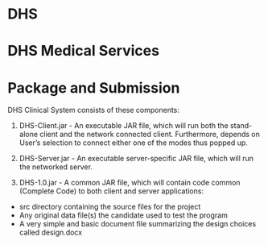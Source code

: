 # DHS
DHS Medical Services
======================
Package and Submission
======================

DHS Clinical System consists of these components: 

1. DHS-Client.jar - An executable JAR file, which will run both the stand-alone client and the network connected client. 
Furthermore, depends on User’s selection to connect either one of the modes thus 
popped up.

2. DHS-Server.jar - An executable server-specific JAR file, which will run the networked server.

3. DHS-1.0.jar - A common JAR file, which will contain code common (Complete Code) to both client and server applications: 
- src directory containing the source files for the project 
- Any original data file(s) the candidate used to test the program
- A very simple and basic document file summarizing the design choices called design.docx
